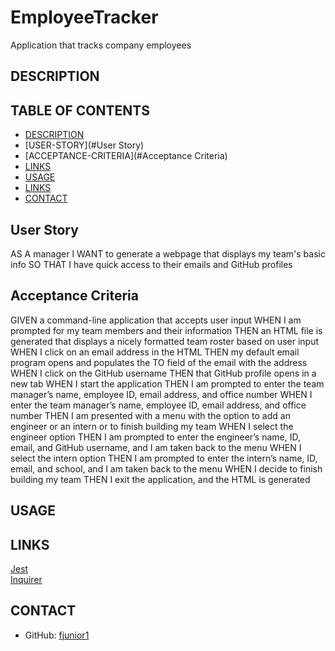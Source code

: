 # EmployeeTracker
Application that tracks company employees


## DESCRIPTION

## TABLE OF CONTENTS
- [DESCRIPTION](#desciption)
- [USER-STORY](#User Story)
- [ACCEPTANCE-CRITERIA](#Acceptance Criteria)
- [LINKS](#LINKS)
- [USAGE](#USAGE)
- [LINKS](#LINKS)
- [CONTACT](#CONTACT)



## User Story
AS A manager
I WANT to generate a webpage that displays my team's basic info
SO THAT I have quick access to their emails and GitHub profiles

## Acceptance Criteria
GIVEN a command-line application that accepts user input
WHEN I am prompted for my team members and their information
THEN an HTML file is generated that displays a nicely formatted team roster based on user input
WHEN I click on an email address in the HTML
THEN my default email program opens and populates the TO field of the email with the address
WHEN I click on the GitHub username
THEN that GitHub profile opens in a new tab
WHEN I start the application
THEN I am prompted to enter the team manager’s name, employee ID, email address, and office number
WHEN I enter the team manager’s name, employee ID, email address, and office number
THEN I am presented with a menu with the option to add an engineer or an intern or to finish building my team
WHEN I select the engineer option
THEN I am prompted to enter the engineer’s name, ID, email, and GitHub username, and I am taken back to the menu
WHEN I select the intern option
THEN I am prompted to enter the intern’s name, ID, email, and school, and I am taken back to the menu
WHEN I decide to finish building my team
THEN I exit the application, and the HTML is generated

## USAGE


## LINKS
[Jest](https://www.npmjs.com/package/jest)  
[Inquirer](https://www.npmjs.com/package/inquirer)  

## CONTACT
- GitHub: [fjunior1](https://github.com/fjunior1)
